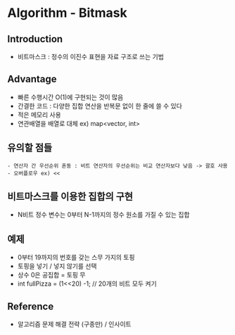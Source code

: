# Algorithm - Bitmask

## Introduction
- 비트마스크 : 정수의 이진수 표현을 자료 구조로 쓰는 기법

## Advantage
- 빠른 수행시간 O(1)에 구현되는 것이 많음
- 간결한 코드 : 다양한 집합 연산을 반복문 없이 한 줄에 쓸 수 있다
- 적은 메모리 사용
- 연관배열을 배열로 대체 ex) map<vector<bool>, int>

## 유의할 점들 
	- 연산자 간 우선순위 혼동 : 비트 연산자의 우선순위는 비교 연산자보다 낮음 -> 괄호 사용
	- 오버플로우 ex) <<

## 비트마스크를 이용한 집합의 구현 
-  N비트 정수 변수는 0부터 N-1까지의 정수 원소를 가질 수 있는 집합

## 예제
- 0부터 19까지의 번호를 갖는 스무 가지의 토핑
- 토핑을 넣기 / 넣지 않기를 선택
- 상수 0은 공집합 = 토핑 무
- int fullPizza = (1<<20) -1;   // 20개의 비트 모두 켜기

## Reference
* 알고리즘 문제 해결 전략 (구종만) / 인사이트
